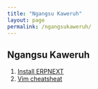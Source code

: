 ```yaml
---
title: "Ngangsu Kaweruh"
layout: page
permalink: /ngangsukaweruh/
---
```


## Ngangsu Kaweruh
1. [Install ERPNEXT](/learn/install_erpnext/)
2. [Vim cheatsheat](/learn/vim_cheatsheat/)
